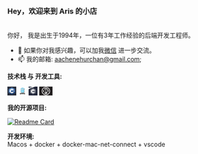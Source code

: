 ### Hey，欢迎来到 Aris 的小店

<br />
你好， 我是出生于1994年，一位有3年工作经验的后端开发工程师。 

- 💬 如果你对我感兴趣，可以加我[微信](./asset/wechat_id.jpg) 进一步交流。   
- 📫 我的邮箱: [aachenehurchan@gmail.com](mailto:aachenehurchan@gmail.com);  

**技术栈 与 开发工具:**

<code><img height="20" src="./asset/cpp.jpg"></code>  <code><img height="20" src="./asset/golang.png"></code> <code><img height="20" src="./asset/c.png"></code> <code><img height="20" src="./asset/rust.png"></code>

**我的开源项目:** 

[![Readme Card](https://github-readme-stats.vercel.app/api/pin/?username=ArisAachen&repo=deepin-network-proxy)](https://github.com/ArisAachen/deepin-network-proxy)   

**开发环境:**    
Macos + docker + docker-mac-net-connect + vscode 